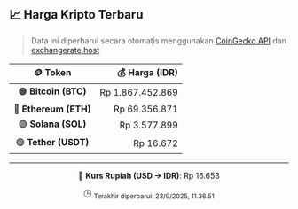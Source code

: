 

<!-- HARGA_KRIPTO -->
## 📈 Harga Kripto Terbaru

> Data ini diperbarui secara otomatis menggunakan [CoinGecko API](https://www.coingecko.com/) dan [exchangerate.host](https://exchangerate.host/)

<div align="center">

| 🪙 Token | 💰 Harga (IDR) |
|:------:|---------------:|
| 🟠 **Bitcoin (BTC)**   | Rp 1.867.452.869 |
| 🔵 **Ethereum (ETH)**  | Rp 69.356.871 |
| 🟣 **Solana (SOL)**    | Rp 3.577.899 |
| 🟢 **Tether (USDT)**   | Rp 16.672 |

---

💱 **Kurs Rupiah (USD → IDR)**: Rp 16.653

🕒 <sub>Terakhir diperbarui: 23/9/2025, 11.36.51</sub>

</div>
<!-- /HARGA_KRIPTO -->